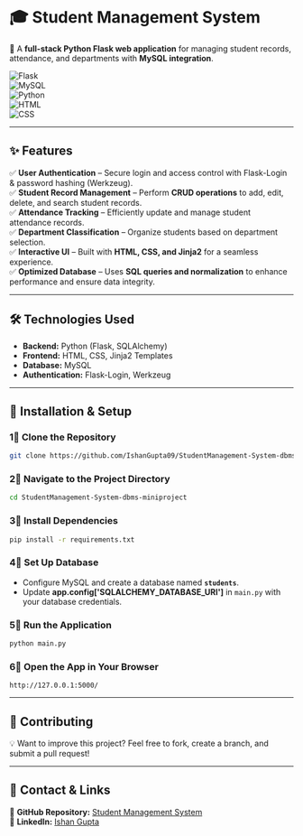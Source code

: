 # 🎓 **Student Management System**  
🚀 A **full-stack Python Flask web application** for managing student records, attendance, and departments with **MySQL integration**.  

![Flask](https://img.shields.io/badge/Flask-%23000.svg?style=for-the-badge&logo=flask&logoColor=white)  
![MySQL](https://img.shields.io/badge/MySQL-%2300758F.svg?style=for-the-badge&logo=mysql&logoColor=white)  
![Python](https://img.shields.io/badge/Python-3776AB?style=for-the-badge&logo=python&logoColor=white)  
![HTML](https://img.shields.io/badge/HTML5-%23E34F26.svg?style=for-the-badge&logo=html5&logoColor=white)  
![CSS](https://img.shields.io/badge/CSS3-%231572B6.svg?style=for-the-badge&logo=css3&logoColor=white)  

---

## ✨ **Features**
✅ **User Authentication** – Secure login and access control with Flask-Login & password hashing (Werkzeug).  
✅ **Student Record Management** – Perform **CRUD operations** to add, edit, delete, and search student records.  
✅ **Attendance Tracking** – Efficiently update and manage student attendance records.  
✅ **Department Classification** – Organize students based on department selection.  
✅ **Interactive UI** – Built with **HTML, CSS, and Jinja2** for a seamless experience.  
✅ **Optimized Database** – Uses **SQL queries and normalization** to enhance performance and ensure data integrity.  

---

## 🛠 **Technologies Used**
- **Backend:** Python (Flask, SQLAlchemy)  
- **Frontend:** HTML, CSS, Jinja2 Templates  
- **Database:** MySQL  
- **Authentication:** Flask-Login, Werkzeug  

---

## 🚀 **Installation & Setup**
### **1⃣ Clone the Repository**
```bash
git clone https://github.com/IshanGupta09/StudentManagement-System-dbms-miniproject.git
```
### **2⃣ Navigate to the Project Directory**
```bash
cd StudentManagement-System-dbms-miniproject
```
### **3⃣ Install Dependencies**
```bash
pip install -r requirements.txt
```
### **4⃣ Set Up Database**
- Configure MySQL and create a database named **`students`**.
- Update **app.config['SQLALCHEMY_DATABASE_URI']** in `main.py` with your database credentials.

### **5⃣ Run the Application**
```bash
python main.py
```
### **6⃣ Open the App in Your Browser**
```
http://127.0.0.1:5000/
```

---



## 🤝 **Contributing**
💡 Want to improve this project? Feel free to fork, create a branch, and submit a pull request!  

---

## 📩 **Contact & Links**  
🔗 **GitHub Repository:** [Student Management System](https://github.com/IshanGupta09/StudentManagement-System-dbms-miniproject)  
🔗 **LinkedIn:** [Ishan Gupta](https://www.linkedin.com/in/ishan-gupta091/)  
